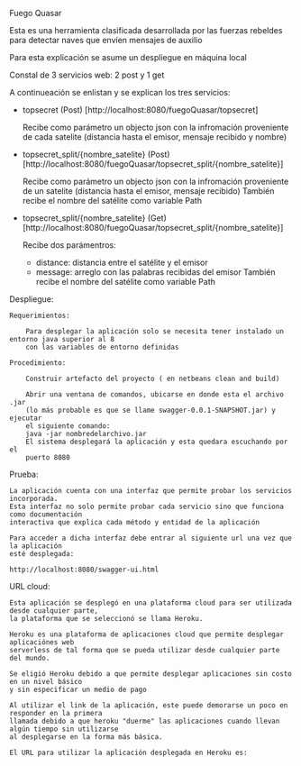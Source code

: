 Fuego Quasar

Esta es una herramienta clasificada desarrollada por las fuerzas rebeldes para detectar naves que envíen mensajes de auxilio

Para esta explicación se asume un despliegue en máquina local


Constal de 3 servicios web: 2 post y 1 get

A continueación se enlistan y se explican los tres servicios:

* topsecret (Post) [http://localhost:8080/fuegoQuasar/topsecret]

	Recibe como parámetro un objecto json con la infromación proveniente de cada satelite (distancia hasta el emisor, mensaje recibido y nombre)

* topsecret_split/{nombre_satelite} (Post) [http://localhost:8080/fuegoQuasar/topsecret_split/{nombre_satelite}]

	Recibe como parámetro un objecto json con la infromación proveniente de un satelite (distancia hasta el emisor, mensaje recibido)
	También recibe el nombre del satélite como variable Path

* topsecret_split/{nombre_satelite} (Get) [http://localhost:8080/fuegoQuasar/topsecret_split/{nombre_satelite}]

	Recibe dos parámentros:
	 - distance: distancia entre el satélite y el emisor
	 - message: arreglo con las palabras recibidas del emisor
	También recibe el nombre del satélite como variable Path




Despliegue:
	
	Requerimientos:

		Para desplegar la aplicación solo se necesita tener instalado un entorno java superior al 8 
		con las variables de entorno definidas

	Procedimiento:
	
		Construir artefacto del proyecto ( en netbeans clean and build)

		Abrir una ventana de comandos, ubicarse en donde esta el archivo .jar 
		(lo más probable es que se llame swagger-0.0.1-SNAPSHOT.jar) y ejecutar
		el siguiente comando: 
		java -jar nombredelarchivo.jar
		El sistema desplegará la aplicación y esta quedara escuchando por el 
		puerto 8080


Prueba:

	La aplicación cuenta con una interfaz que permite probar los servicios incorporada.
	Esta interfaz no solo permite probar cada servicio sino que funciona como documentación
	interactiva que explica cada método y entidad de la aplicación

	Para acceder a dicha interfaz debe entrar al siguiente url una vez que la aplicación 
	esté desplegada:

	http://localhost:8080/swagger-ui.html


URL cloud:

	Esta aplicación se desplegó en una plataforma cloud para ser utilizada desde cualquier parte,
	la plataforma que se seleccionó se llama Heroku.

	Heroku es una plataforma de aplicaciones cloud que permite desplegar aplicaciónes web 
	serverless de tal forma que se pueda utilizar desde cualquier parte del mundo.

	Se eligió Heroku debido a que permite desplegar aplicaciones sin costo en un nivel básico
	y sin especificar un medio de pago

	Al utilizar el link de la aplicación, este puede demorarse un poco en responder en la primera
	llamada debido a que heroku "duerme" las aplicaciones cuando llevan algún tiempo sin utilizarse
	al desplegarse en la forma más básica.

	El URL para utilizar la aplicación desplegada en Heroku es:
